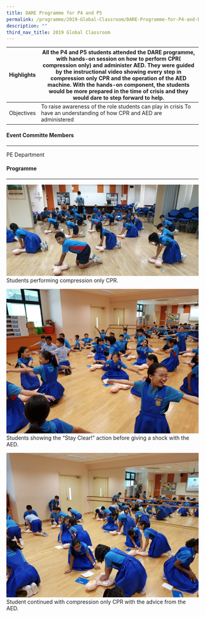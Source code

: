 ```yaml
---
title: DARE Programme for P4 and P5
permalink: /programme/2019-Global-Classroom/DARE-Programme-for-P4-and-P5/
description: ""
third_nav_title: 2019 Global Classroom
---
```

| Highlights | All the P4 and P5 students attended the DARE programme, with hands-on session on how to perform CPR( compression only) and administer AED. They were guided by the instructional video showing every step in compression only CPR and the operation of the AED machine. With the hands-on component, the students would be more prepared in the time of crisis and they would dare to step forward to help. |
|---|---|
| Objectives | To raise awareness of the role students can play in crisis To have an understanding of how CPR and AED are administered |

#### Event Committe Members
----------------------

  
PE Department  

#### Programme
---------

![](/images/Programme/Global%20Classroom/2019%20Global%20Classroom/DARE%20Programme%20for%20P4%20and%20P5/d1.jpg)Students performing compression only CPR.

![](/images/Programme/Global%20Classroom/2019%20Global%20Classroom/DARE%20Programme%20for%20P4%20and%20P5/d2.jpg)Students showing the “Stay Clear!” action before giving a shock with the AED.

![](/images/Programme/Global%20Classroom/2019%20Global%20Classroom/DARE%20Programme%20for%20P4%20and%20P5/d3.jpg)Student continued with compression only CPR with the advice from the AED.